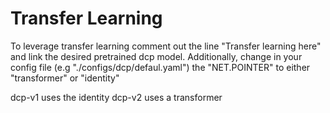 # Transfer Learning

To leverage transfer learning comment out the line "Transfer learning here" and link the desired pretrained dcp model.
Additionally, change in your config file (e.g "./configs/dcp/defaul.yaml") the "NET.POINTER" to either "transformer" or "identity"

dcp-v1 uses the identity
dcp-v2 uses a transformer